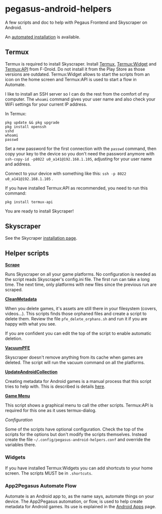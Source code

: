 # pegasus-android-helpers
A few scripts and doc to help with Pegaus Frontend and Skyscraper on Android.

An [automated installation](AUTOINSTALL.md) is available.

## Termux
Termux is required to install Skyscraper. Install [Termux](https://f-droid.org/en/packages/com.termux), [Termux:Widget](https://f-droid.org/en/packages/com.termux.widget) and [Termux:API](https://f-droid.org/en/packages/com.termux.api) from F-Droid. Do not install it from the Play Store as those versions are outdated. Termux:Widget allows to start the scripts from an icon on the home screen and Termux:API is used to start a flow in Automate.


I like to install an SSH server so I can do the rest from the comfort of my computer. The `whoami` command gives your user name and also check your WiFi settings for your current IP address.

In Termux:
```
pkg update && pkg upgrade
pkg install openssh
sshd
whoami
passwd
``` 
Set a new password for the first connection with the `passwd` command, then copy your key to the device so you don't need the password anymore with `ssh-copy-id -p8022 u0_a141@192.168.1.105`, adjusting for your user name and address.

Connect to your device with something like this: `ssh -p 8022 u0_a141@192.168.1.105` .

If you have installed Termux:API as recommended, you need to run this command:
```
pkg install termux-api
```

You are ready to install Skycraper!

## Skyscraper

See the Skycraper [installation page](INSTALL_SKYSCRAPER.md).

## Helper scripts

**[Scrape](scripts/Scrape)**

Runs Skyscraper on all your game platforms. No configuration is needed as the script reads Skyscraper's config.ini file. The first run can take a long time. The next time, only platforms with new files since the previous run are scraped.

**[CleanMetadata](scripts/CleanMetadata)**

When you delete games, it's assets are still there in your filesystem (covers, videos...). This scripts finds those orphaned files and create a script to delete them. Review the file `pfe_delete_orphans.sh` and run it if you are happy with what you see.

If you are confident you can edit the top of the script to enable automatic deletion.

**[VacuumPFE](scripts/VacuumCache)**

Skyscraper doesn't remove anything from its cache when games are deleted. The script will run the vacuum command on all the platforms.

**[UpdateAndroidCollection](scripts/UpdateAndroidCollection)**

Creating metadata for Android games is a manual process that this script tries to help with. This is described is details [here](ANDROID_APPS.md).

**[Game Menu](scripts/Game%20Menu)**

This script shows a graphical menu to call the other scripts. Termux:API is required for this one as it uses termux-dialog.

*Configuration*

Some of the scripts have optional configuration. Check the top of the scripts for the options but don't modify the scripts themselves. Instead create the file `~/.config/pegasus-android-helpers.conf` and override the variables there.

### Widgets
If you have installed Termux:Widgets you can add shortcuts to your home screen. The scripts MUST be in `.shortcuts`.

### App2Pegasus Automate Flow
Automate is an Android app to, as the name says, automate things on your device. The App2Pegasus automation, or flow, is used to help create metadata for Android games. Its use is explained in the [Android Apps](ANDROID_APPS.md) page.

